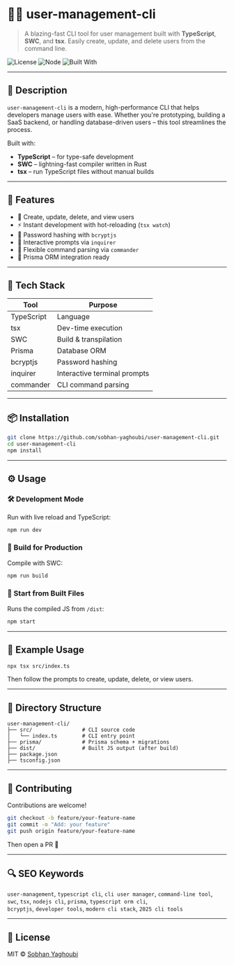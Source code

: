 # 🧑‍💼 user-management-cli

> A blazing-fast CLI tool for user management built with **TypeScript**, **SWC**, and **tsx**. Easily create, update, and delete users from the command line.

![License](https://img.shields.io/github/license/sobhan-yaghoubi/user-management-cli)
![Node](https://img.shields.io/badge/node-%3E%3D18.x-green)
![Built With](https://img.shields.io/badge/Built%20With-TypeScript%2C%20SWC%2C%20tsx-blue)

---

## 📌 Description

`user-management-cli` is a modern, high-performance CLI that helps developers manage users with ease. Whether you're prototyping, building a SaaS backend, or handling database-driven users – this tool streamlines the process.

Built with:

- **TypeScript** – for type-safe development  
- **SWC** – lightning-fast compiler written in Rust  
- **tsx** – run TypeScript files without manual builds  

---

## 🚀 Features

- 🔧 Create, update, delete, and view users  
- ⚡ Instant development with hot-reloading (`tsx watch`)  
- 🔐 Password hashing with `bcryptjs`  
- 💬 Interactive prompts via `inquirer`  
- 🧩 Flexible command parsing via `commander`  
- 🧪 Prisma ORM integration ready  

---

## 🧰 Tech Stack

| Tool       | Purpose                      |
|------------|------------------------------|
| TypeScript | Language                     |
| tsx        | Dev-time execution           |
| SWC        | Build & transpilation        |
| Prisma     | Database ORM                 |
| bcryptjs   | Password hashing             |
| inquirer   | Interactive terminal prompts |
| commander  | CLI command parsing          |

---

## 📦 Installation

```bash
git clone https://github.com/sobhan-yaghoubi/user-management-cli.git
cd user-management-cli
npm install
```

---

## ⚙️ Usage

### 🛠 Development Mode

Run with live reload and TypeScript:

```bash
npm run dev
```

### 🚀 Build for Production

Compile with SWC:

```bash
npm run build
```

### 🔄 Start from Built Files

Runs the compiled JS from `/dist`:

```bash
npm start
```

---

## 📖 Example Usage

```bash
npx tsx src/index.ts
```

Then follow the prompts to create, update, delete, or view users.

---

## 📂 Directory Structure

```
user-management-cli/
├── src/                # CLI source code
│   └── index.ts        # CLI entry point
├── prisma/             # Prisma schema + migrations
├── dist/               # Built JS output (after build)
├── package.json
├── tsconfig.json
```

---

## 🤝 Contributing

Contributions are welcome!

```bash
git checkout -b feature/your-feature-name
git commit -m "Add: your feature"
git push origin feature/your-feature-name
```

Then open a PR 🚀

---

## 🔍 SEO Keywords

`user-management`, `typescript cli`, `cli user manager`, `command-line tool`,  
`swc`, `tsx`, `nodejs cli`, `prisma`, `typescript orm cli`,  
`bcryptjs`, `developer tools`, `modern cli stack`, `2025 cli tools`

---

## 📄 License

MIT © [Sobhan Yaghoubi](https://github.com/sobhan-yaghoubi)
